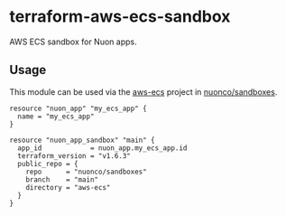 # terraform-aws-ecs-sandbox

AWS ECS sandbox for Nuon apps.

## Usage

This module can be used via the [aws-ecs](github.com/nuonco/sandboxes/aws-ecs) project in [nuonco/sandboxes](github.com/nuonco/sandboxes).

```hcl
resource "nuon_app" "my_ecs_app" {
  name = "my_ecs_app"
}

resource "nuon_app_sandbox" "main" {
  app_id            = nuon_app.my_ecs_app.id
  terraform_version = "v1.6.3"
  public_repo = {
    repo      = "nuonco/sandboxes"
    branch    = "main"
    directory = "aws-ecs"
  }
}
```
